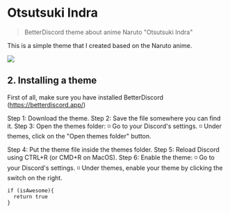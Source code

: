 # Otsutsuki Indra
> BetterDiscord theme about anime Naruto "Otsutsuki Indra"

This is a simple theme that I created based on the Naruto anime.

![](https://i.postimg.cc/J4Dh30bT/unknown.png)

## 2. Installing a theme
First of all, make sure you have installed BetterDiscord (https://betterdiscord.app/)

Step 1: Download the theme.
Step 2: Save the file somewhere you can find it.
Step 3: Open the themes folder:
◽️ Go to your Discord's settings.
◽️ Under themes, click on the "Open themes folder" button.

Step 4: Put the theme file inside the themes folder.
Step 5: Reload Discord using CTRL+R (or CMD+R on MacOS).
Step 6: Enable the theme:
◽️ Go to your Discord's settings.
◽️ Under themes, enable your theme by clicking the switch on the right.

```
if (isAwesome){
  return true
}
```
